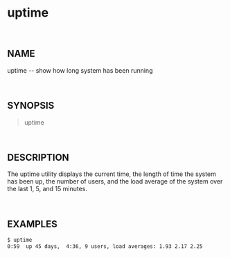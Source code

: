 # uptime

<br>

## NAME

uptime -- show how long system has been running

<br>

## SYNOPSIS

> uptime

<br>

## DESCRIPTION

The uptime utility displays the current time, the length of time the system has been up, the number of users, and the load average of the system over the last 1, 5, and 15 minutes.

<br>

## EXAMPLES

```bash
$ uptime
0:59  up 45 days,  4:36, 9 users, load averages: 1.93 2.17 2.25
```
